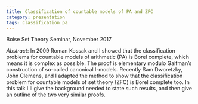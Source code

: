 ```yaml
---
title: Classification of countable models of PA and ZFC
category: presentation
tags: classification pa
---
```

Boise Set Theory Seminar, November 2017<!--more-->

*Abstract*: In 2009 Roman Kossak and I showed that the classification problems for countable models of arithmetic (PA) is Borel complete, which means it is complex as possible. The proof is elementary modulo Gaifman’s construction of so-called canonical I-models. Recently Sam Dworetzky, John Clemens, and I adapted the method to show that the classification problem for countable models of set theory (ZFC) is Borel complete too. In this talk I'll give the background needed to state such results, and then give an outline of the two very similar proofs.
